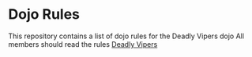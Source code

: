 Dojo Rules
==========

This repository contains a list of dojo rules for the Deadly Vipers dojo
All members should read the rules [Deadly Vipers](https://github.com/deadlyvipers)
